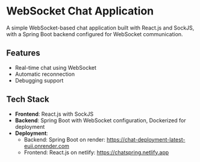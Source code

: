 # WebSocket Chat Application

A simple WebSocket-based chat application built with React.js and SockJS, with a Spring Boot backend configured for WebSocket communication.

## Features

- Real-time chat using WebSocket
- Automatic reconnection
- Debugging support

## Tech Stack

- **Frontend**: React.js with SockJS  
- **Backend**: Spring Boot with WebSocket configuration, Dockerized for deployment
- **Deployment**:  
  - Backend: Spring Boot on render: https://chat-deployment-latest-euii.onrender.com
  - Frontend: React.js on netlify: https://chatspring.netlify.app
